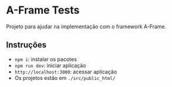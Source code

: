 # A-Frame Tests

Projeto para ajudar na implementação com o framework A-Frame.

## Instruções
- `npm i`: instalar os pacotes
- `npm run dev`: iniciar aplicação
- `http://localhost:3000`: acessar aplicação
- Os projetos estão em `./src/public_html/`